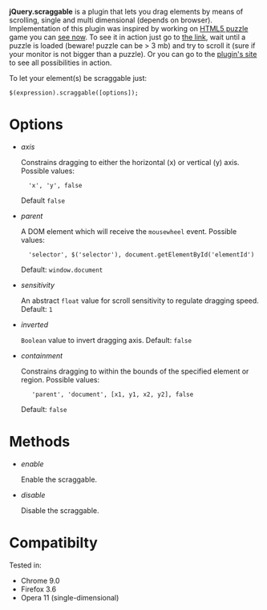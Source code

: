 **jQuery.scraggable** is a plugin that lets you drag elements by means of scrolling, single and multi dimensional (depends on browser). Implementation of this plugin was inspired by working on [HTML5 puzzle](http://puzzle.borbit.org) game you can [see now](http://puzzle.borbit.org). To see it in action just go to [the link](http://puzzle.borbit.com), wait until a puzzle is loaded (beware! puzzle can be > 3 mb) and try to scroll it (sure if your monitor is not bigger than a puzzle). Or you can go to the [plugin's site](http://sorry-no-link-yet) to see all possibilities in action.

To let your element(s) be scraggable just:

    $(expression).scraggable([options]);

# Options

* *axis*

    Constrains dragging to either the horizontal (x) or vertical (y) axis. Possible values:

        'x', 'y', false

    Default <code>false</code>

* *parent*

    A DOM element which will receive the <code>mousewheel</code> event. Possible values:

        'selector', $('selector'), document.getElementById('elementId')

    Default: <code>window.document</code>

* *sensitivity*

    An abstract <code>float</code> value for scroll sensitivity to regulate dragging speed. Default: <code>1</code>

* *inverted*

    <code>Boolean</code> value to invert dragging axis. Default: <code>false</code>

* *containment*

    Constrains dragging to within the bounds of the specified element or region. Possible values:

         'parent', 'document', [x1, y1, x2, y2], false

    Default: <code>false</code>

# Methods

* *enable*

    Enable the scraggable.

* *disable*

    Disable the scraggable.

# Compatibilty

Tested in:

* Chrome 9.0
* Firefox 3.6
* Opera 11 (single-dimensional)